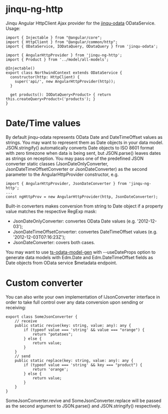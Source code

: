 # jinqu-ng-http
Jinqu Angular HttpClient Ajax provider
for the [jinqu-odata](https://github.com/jin-qu/jinqu-odata) ODataService.<br/>
Usage:<br/>
```
import { Injectable } from "@angular/core";
import { HttpClient } from "@angular/common/http";
import { ODataService, IODataQuery, ODataQuery } from 'jinqu-odata';

import { AngularHttpProvider } from 'jinqu-ng-http';
import { Product } from '../model/all-models';

@Injectable()
export class NorthwindContext extends ODataService {
  constructor(http: HttpClient) {
    super('api/', new AngularHttpProvider(http));
  }

  get products(): IODataQuery<Product> { return this.createQuery<Product>('products'); }
}
```
# Date/Time values
By default jinqu-odata represents OData Date and DateTimeOffset values as strings. You may want to represent them as Date objects in your data model.
JSON.stringify() automatically converts Date objects to ISO 8601 format with zero timezone when data is being sent, but JSON.parse() leaves dates as
strings on reception.
You may pass one of the predefined JSON converter static classes (JsonDateOnlyConverter, JsonDateTimeOffsetConverter or JsonDateConverter) as the
second parameter to the AngularHttpProvider constructor, e.g.
```
import { AngularHttpProvider, JsonDateConverter } from 'jinqu-ng-http';
...
const ngHttpProv = new AngularHttpProvider(http, JsonDateConverter);
```
Built-in converters makes conversion from string to Date object if a property value matches the respective RegExp mask:
- JsonDateOnlyConverter: convertes OData Date values (e.g. '2012-12-03');
- JsonDateTimeOffsetConverter: convertes DateTimeOffset values (e.g. '2012-12-03T07:16:23Z');
- JsonDateConverter: covers both cases.

You may want to use [ts-odata-model-gen](https://github.com/buchatsky/ts-odata-model-gen) with --useDateProps option to generate data models with
Edm.Date and Edm.DateTimeOffset fields as Date objects from OData service $metadata endpoint.

# Custom converter
You can also write your own implementation of IJsonConverter interface in order to take full control over any data conversion upon sending or receiving:
```
export class SomeJsonConverter {
    // receive
    public static revive(key: string, value: any): any {
        if (typeof value === 'string' && value === "orange") {
            return "potatoes";
        } else {
            return value;
        }
    }
    // send
    public static replace(key: string, value: any): any {
        if (typeof value === 'string' && key === "product") {
            return 'orange';
        } else {
            return value;
        }
    }
}
```
SomeJsonConverter.revive and SomeJsonConverter.replace will be passed as the second argument to JSON.parse() and JSON.stringify() respectively.
